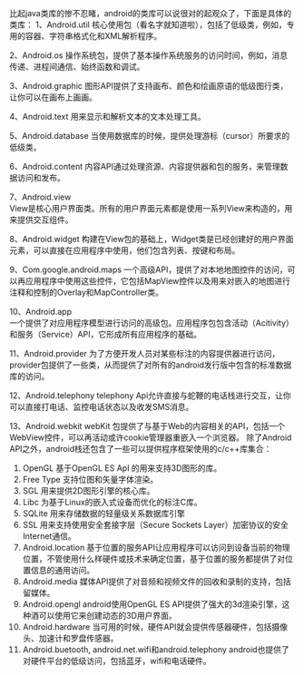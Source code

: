 比起java类库的惨不忍睹，android的类库可以说很对的起观众了，下面是具体的类库：
1、Android.util
核心使用包（看名字就知道啦），包括了低级类，例如，专用的容器、字符串格式化和XML解析程序。

2、Android.os
操作系统包，提供了基本操作系统服务的访问时间，例如，消息传递、进程间通信、始终函数和调试。

3、Android.graphic
图形API提供了支持画布、颜色和绘画原语的低级图行类，让你可以在画布上画画。

4、Android.text
用来显示和解析文本的文本处理工具。

5、Android.database
当使用数据库的时候，提供处理游标（cursor）所要求的低级类。

6、Android.content
内容API通过处理资源、内容提供器和包的服务，来管理数据访问和发布。

7、Android.view  
View是核心用户界面类。所有的用户界面元素都是使用一系列View来构造的，用来提供交互组件。

8、Android.widget
构建在View包的基础上，Widget类是已经创建好的用户界面元素，可以直接在应用程序中使用，他们包含列表、按键和布局。

9、Com.google.android.maps
一个高级API，提供了对本地地图控件的访问，可以再应用程序中使用这些控件，它包括MapView控件以及用来对嵌入的地图进行注释和控制的Overlay和MapController类。

10、Android.app  
一个提供了对应用程序模型进行访问的高级包。应用程序包包含活动（Acitivity）和服务（Service）API，它形成所有应用程序的基础。

11、Android.provider
为了方便开发人员对某些标注的内容提供器进行访问，provider包提供了一些类，从而提供了对所有的android发行版中包含的标准数据库的访问。

12、Android.telephony telephony
Api允许直接与蛇鞭的电话栈进行交互，让你可以直接打电话、监控电话状态以及收发SMS消息。

13、Android.webkit webKit
包提供了与基于Web的内容相关的API，包括一个WebView控件，可以再活动或许cookie管理器重嵌入一个浏览器。
除了Android API之外，android栈还包含了一些可以提供程序框架使用的c/c++库集合：

1. OpenGL  基于OpenGL ES ApI 的用来支持3D图形的库。
2. Free Type  支持位图和矢量字体渲染。
3. SGL 用来提供2D图形引擎的核心库。
4. Libc 为基于Linux的嵌入式设备而优化的标注C库。
5. SQLite 用来存储数据的轻量级关系数据库引擎
6. SSL 用来支持使用安全套接字层（Secure Sockets Layer）加密协议的安全Internet通信。
7. Android.location 基于位置的服务API让应用程序可以访问到设备当前的物理位置，不管使用什么样硬件或技术来确定位置，基于位置的服务都提供了对位置信息的通用访问。
8. Android.media 媒体API提供了对音频和视频文件的回收和录制的支持，包括留媒体。
9. Android.opengl android使用OpenGL ES API提供了强大的3d渲染引擎，这种酒可以使用它来创建动态的3D用户界面。
10. Android.hardware 当可用的时候，硬件API就会提供传感器硬件，包括摄像头、加速计和罗盘传感器。
11. Android.buetooth, android.net.wifi和android.telephony  android也提供了对硬件平台的低级访问，包括蓝牙，wifi和电话硬件。
